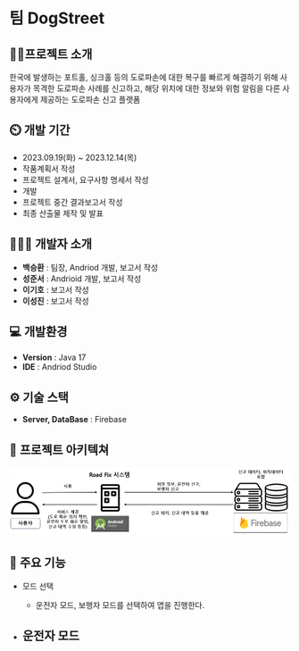 # 팀 DogStreet

## 👨‍🏫프로젝트 소개
한국에 발생하는 포트홀, 싱크홀 등의 도로파손에 대한 복구를 빠르게 해결하기 위해 사용자가 목격한 도로파손 사례를 
신고하고, 해당 위치에 대한 정보와 위험 알림을 다른 사용자에게 제공하는 도로파손 신고 플랫폼

## ⏲️ 개발 기간 
- 2023.09.19(화) ~ 2023.12.14(목)
- 작품계획서 작성
- 프로젝트 설계서, 요구사항 명세서 작성
- 개발
- 프로젝트 중간 결과보고서 작성
- 최종 산출물 제작 및 발표 
  
## 🧑‍🤝‍🧑 개발자 소개 
- **백승환** : 팀장, Andriod 개발, 보고서 작성
- **성준서** : Andrioid 개발, 보고서 작성
- **이기호** : 보고서 작성
- **이성진** : 보고서 작성

## 💻 개발환경
- **Version** : Java 17
- **IDE** : Andriod Studio

## ⚙️ 기술 스택 
- **Server, DataBase** : Firebase

## 📝 프로젝트 아키텍쳐
![프로젝트 시스템 아키텍쳐](https://github.com/Baekbanjang/DogStreet/blob/main/Roadfix_system_architecture.png)

## 📌 주요 기능
- 모드 선택
  - 운전자 모드, 보행자 모드를 선택하여 앱을 진행한다.
  
- 운전자 모드
   - 
  
